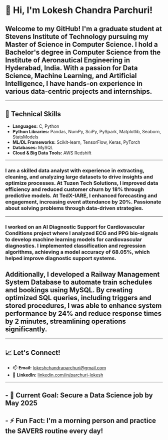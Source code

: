 # 👋 Hi, I'm Lokesh Chandra Parchuri!

## Welcome to my GitHub! I'm a graduate student at **Stevens Institute of Technology** pursuing my **Master of Science in Computer Science**. I hold a **Bachelor's degree in Computer Science** from the Institute of Aeronautical Engineering in Hyderabad, India. With a passion for Data Science, Machine Learning, and Artificial Intelligence, I have hands-on experience in various data-centric projects and internships.

---

## 🔧 Technical Skills

- **Languages:** C, Python
- **Python Libraries:** Pandas, NumPy, SciPy, PySpark, Matplotlib, Seaborn, StatsModels
- **ML/DL Frameworks:** Scikit-learn, TensorFlow, Keras, PyTorch
- **Databases:** MySQL
- **Cloud & Big Data Tools:** AWS Redshift

---


### I am a skilled data analyst with experience in extracting, cleaning, and analyzing large datasets to drive insights and optimize processes. At Tuzen Tech Solutions, I improved data efficiency and reduced customer churn by 18% through predictive models. At TedX-IARE, I enhanced forecasting and engagement, increasing event attendance by 20%. Passionate about solving problems through data-driven strategies.

---


### I worked on an **AI Diagnostic Support for Cardiovascular Conditions** project where I analyzed ECG and PPG bio-signals to develop machine learning models for cardiovascular diagnostics. I implemented classification and regression algorithms, achieving a model accuracy of 68.05%, which helped improve diagnostic support systems.

## Additionally, I developed a **Railway Management System Database** to automate train schedules and bookings using MySQL. By creating optimized SQL queries, including triggers and stored procedures, I was able to enhance system performance by 24% and reduce response times by 2 minutes, streamlining operations significantly.

---

## 📈 Let's Connect!

- 📫 **Email:** [lokeshchandraparchuri@gmail.com](mailto:lokeshchandraparchuri@gmail.com)
- 💼 **LinkedIn:** [linkedin.com/in/parchuri-lokesh](https://www.linkedin.com/in/parchuri-lokesh)

---
##  - 🎯 Current Goal: Secure a Data Science job by May 2025
## - ⚡ Fun Fact: I'm a morning person and practice the SAVERS routine every day!
